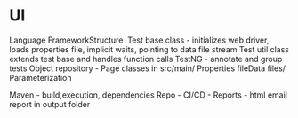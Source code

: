 # UI

Language
FrameworkStructure 
Test base class - initializes web driver, loads properties file, implicit waits, pointing to data file stream
Test util class extends test base and handles function calls
TestNG - annotate and group tests
Object repository - Page classes in src/main/
Properties fileData files/ Parameterization 

Maven - build,execution, dependencies Repo - CI/CD - Reports - html email report in output folder
